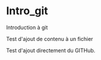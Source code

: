 # Intro_git

Introduction à git

Test d'ajout de contenu à un fichier

Test d'ajout directement du GITHub.
